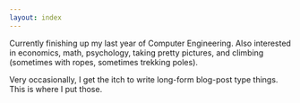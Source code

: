 ```yaml
---
layout: index
---
```

Currently finishing up my last year of Computer Engineering. Also interested in economics, math, psychology, taking pretty pictures, and climbing (sometimes with ropes, sometimes trekking poles).

Very occasionally, I get the itch to write long-form blog-post type things. This is where I put those.
